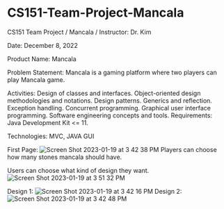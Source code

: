 # CS151-Team-Project-Mancala
CS151 Team Project / Mancala / Instructor: Dr. Kim

Date: December 8, 2022

Product Name: Mancala

Problem Statement: Mancala is a gaming platform where two players can play Mancala game.

Activities: Design of classes and interfaces. Object-oriented design methodologies and notations. Design patterns. Generics and reflection. Exception handling. Concurrent programming. Graphical user interface programming. Software engineering concepts and tools. Requirements: Java Development Kit <= 11.

Technologies: MVC, JAVA GUI

First Page:
![Screen Shot 2023-01-19 at 3 42 38 PM](https://user-images.githubusercontent.com/64993553/213587312-d99d1b2b-5d2f-481e-8ed5-0eefde399dbe.png)
Players can choose how many stones mancala should have.

Users can choose what kind of design they want.
![Screen Shot 2023-01-19 at 3 51 32 PM](https://user-images.githubusercontent.com/64993553/213587536-a24c7715-0e59-4f76-bb75-57e72398b834.png)

Design 1:
![Screen Shot 2023-01-19 at 3 42 16 PM](https://user-images.githubusercontent.com/64993553/213587416-50471291-a1d0-4368-8871-9b6b623ec86b.png)
Design 2:
![Screen Shot 2023-01-19 at 3 42 48 PM](https://user-images.githubusercontent.com/64993553/213587441-0fac70f1-b959-4bcb-986e-2e6ff3b15cc2.png)

